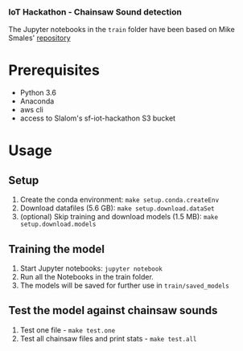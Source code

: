 ### IoT Hackathon - Chainsaw Sound detection

The Jupyter notebooks in the `train` folder have been based on Mike Smales' [repository](https://github.com/mikesmales/Udacity-ML-Capstone)


# Prerequisites

- Python 3.6
- Anaconda
- aws cli
- access to Slalom's sf-iot-hackathon S3 bucket


# Usage

## Setup

1. Create the conda environment: `make setup.conda.createEnv`
2. Download datafiles (5.6 GB): `make setup.download.dataSet`
3. (optional) Skip training and download models (1.5 MB): `make setup.download.models`

## Training the model

1. Start Jupyter notebooks: `jupyter notebook`
2. Run all the Notebooks in the train folder.
3. The models will be saved for further use in `train/saved_models`

## Test the model against chainsaw sounds

1. Test one file - `make test.one`
2. Test all chainsaw files and print stats - `make test.all`